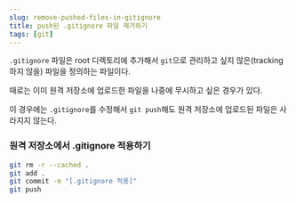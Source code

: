 ```yaml
---
slug: remove-pushed-files-in-gitignore
title: push된 .gitignore 파일 제거하기
tags: [git]
---
```


`.gitignore` 파일은 root 디렉토리에 추가해서 `git`으로 관리하고 싶지 않은(tracking 하지 않을) 파일을 정의하는 파일이다.

때로는 이미 원격 저장소에 업로드한 파일을 나중에 무시하고 싶은 경우가 있다.

<!--truncate-->

이 경우에는 `.gitignore`를 수정해서 `git push`해도 원격 저장소에 업로드된 파일은 사라지지 않는다.

### 원격 저장소에서 .gitignore 적용하기

```bash
git rm -r --cached .
git add .
git commit -m "[.gitignore 적용]"
git push
```
